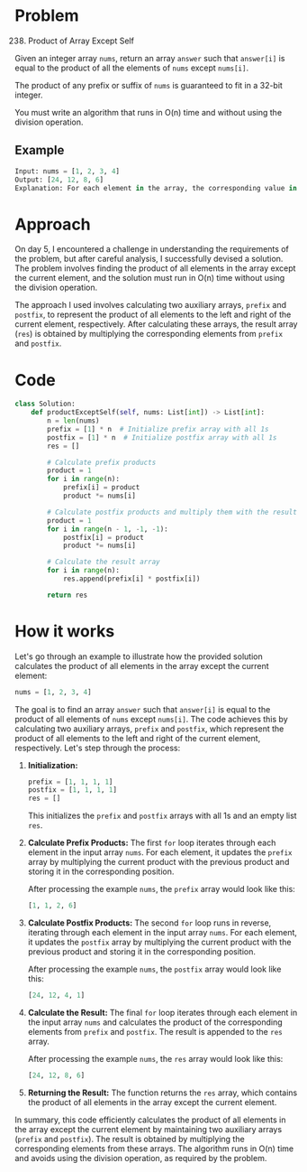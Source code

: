 # Problem

238. Product of Array Except Self

Given an integer array `nums`, return an array `answer` such that `answer[i]` is equal to the product of all the elements of `nums` except `nums[i]`.

The product of any prefix or suffix of `nums` is guaranteed to fit in a 32-bit integer.

You must write an algorithm that runs in O(n) time and without using the division operation.

## Example

```python
Input: nums = [1, 2, 3, 4]
Output: [24, 12, 8, 6]
Explanation: For each element in the array, the corresponding value in the output is the product of all elements in the original array except the element itself.
```

# Approach

On day 5, I encountered a challenge in understanding the requirements of the problem, but after careful analysis, I successfully devised a solution. The problem involves finding the product of all elements in the array except the current element, and the solution must run in O(n) time without using the division operation.

The approach I used involves calculating two auxiliary arrays, `prefix` and `postfix`, to represent the product of all elements to the left and right of the current element, respectively. After calculating these arrays, the result array (`res`) is obtained by multiplying the corresponding elements from `prefix` and `postfix`.

# Code

```python
class Solution:
    def productExceptSelf(self, nums: List[int]) -> List[int]:
        n = len(nums)
        prefix = [1] * n  # Initialize prefix array with all 1s
        postfix = [1] * n  # Initialize postfix array with all 1s
        res = []

        # Calculate prefix products
        product = 1
        for i in range(n):
            prefix[i] = product
            product *= nums[i]

        # Calculate postfix products and multiply them with the result
        product = 1
        for i in range(n - 1, -1, -1):
            postfix[i] = product
            product *= nums[i]

        # Calculate the result array
        for i in range(n):
            res.append(prefix[i] * postfix[i])

        return res
```

# How it works

Let's go through an example to illustrate how the provided solution calculates the product of all elements in the array except the current element:

```python
nums = [1, 2, 3, 4]
```

The goal is to find an array `answer` such that `answer[i]` is equal to the product of all elements of `nums` except `nums[i]`. The code achieves this by calculating two auxiliary arrays, `prefix` and `postfix`, which represent the product of all elements to the left and right of the current element, respectively. Let's step through the process:

1. **Initialization:**
   ```python
   prefix = [1, 1, 1, 1]
   postfix = [1, 1, 1, 1]
   res = []
   ```

   This initializes the `prefix` and `postfix` arrays with all 1s and an empty list `res`.

2. **Calculate Prefix Products:**
   The first `for` loop iterates through each element in the input array `nums`. For each element, it updates the `prefix` array by multiplying the current product with the previous product and storing it in the corresponding position.

   After processing the example `nums`, the `prefix` array would look like this:
   ```python
   [1, 1, 2, 6]
   ```

3. **Calculate Postfix Products:**
   The second `for` loop runs in reverse, iterating through each element in the input array `nums`. For each element, it updates the `postfix` array by multiplying the current product with the previous product and storing it in the corresponding position.

   After processing the example `nums`, the `postfix` array would look like this:
   ```python
   [24, 12, 4, 1]
   ```

4. **Calculate the Result:**
   The final `for` loop iterates through each element in the input array `nums` and calculates the product of the corresponding elements from `prefix` and `postfix`. The result is appended to the `res` array.

   After processing the example `nums`, the `res` array would look like this:
   ```python
   [24, 12, 8, 6]
   ```

5. **Returning the Result:**
   The function returns the `res` array, which contains the product of all elements in the array except the current element.

In summary, this code efficiently calculates the product of all elements in the array except the current element by maintaining two auxiliary arrays (`prefix` and `postfix`). The result is obtained by multiplying the corresponding elements from these arrays. The algorithm runs in O(n) time and avoids using the division operation, as required by the problem.